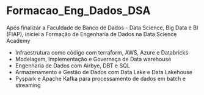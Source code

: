 # Formacao_Eng_Dados_DSA
Após finalizar a Faculdade de Banco de Dados - Data Science, Big Data e BI (FIAP), iniciei a Formação de Engenharia de Dados na Data Science Academy
- Infraestrutura como código com terraform, AWS, Azure e Databricks
- Modelagem, Implementação e Governaça de Data warehouse
- Engenharia de Dados com Airbye, DBT e SQL
- Armazenamento e Gestão de Dados com Data Lake e Data Lakehouse
- Pyspark e Apache Kafka para processamento de dados em batch e streaming
